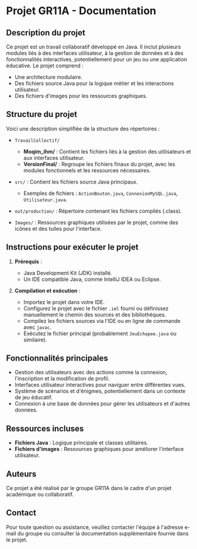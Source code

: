 # Projet GR11A - Documentation

## Description du projet

Ce projet est un travail collaboratif développé en Java. Il inclut plusieurs modules liés à des interfaces utilisateur, à la gestion de données et à des fonctionnalités interactives, potentiellement pour un jeu ou une application éducative. Le projet comprend :

- Une architecture modulaire.
- Des fichiers source Java pour la logique métier et les interactions utilisateur.
- Des fichiers d'images pour les ressources graphiques.

## Structure du projet

Voici une description simplifiée de la structure des répertoires :

- `TravailCollectif/`
  - **Moqim_ihm/** : Contient les fichiers liés à la gestion des utilisateurs et aux interfaces utilisateur.
  - **VersionFinal/** : Regroupe les fichiers finaux du projet, avec les modules fonctionnels et les ressources nécessaires.

- `src/` : Contient les fichiers source Java principaux.
  - Exemples de fichiers : `ActionBouton.java`, `ConnexionMySQL.java`, `Utilisateur.java`.

- `out/production/` : Répertoire contenant les fichiers compilés (.class).

- `Images/` : Ressources graphiques utilisées par le projet, comme des icônes et des tuiles pour l'interface.

## Instructions pour exécuter le projet

1. **Prérequis** :
   - Java Development Kit (JDK) installé.
   - Un IDE compatible Java, comme IntelliJ IDEA ou Eclipse.

2. **Compilation et exécution** :
   - Importez le projet dans votre IDE.
   - Configurez le projet avec le fichier `.iml` fourni ou définissez manuellement le chemin des sources et des bibliothèques.
   - Compilez les fichiers sources via l'IDE ou en ligne de commande avec `javac`.
   - Exécutez le fichier principal (probablement `JeuEchapee.java` ou similaire).

## Fonctionnalités principales

- Gestion des utilisateurs avec des actions comme la connexion, l'inscription et la modification de profil.
- Interfaces utilisateur interactives pour naviguer entre différentes vues.
- Système de scénarios et d'énigmes, potentiellement dans un contexte de jeu éducatif.
- Connexion à une base de données pour gérer les utilisateurs et d'autres données.

## Ressources incluses

- **Fichiers Java** : Logique principale et classes utilitaires.
- **Fichiers d'images** : Ressources graphiques pour améliorer l'interface utilisateur.

## Auteurs

Ce projet a été réalisé par le groupe GR11A dans le cadre d'un projet académique ou collaboratif.

## Contact

Pour toute question ou assistance, veuillez contacter l'équipe à l'adresse e-mail du groupe ou consulter la documentation supplémentaire fournie dans le projet.
